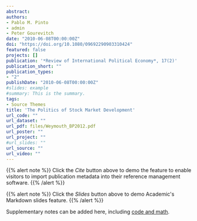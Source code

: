 ```yaml
---
abstract:
authors:
- Pablo M. Pinto
- admin
- Peter Gourevitch
date: "2010-06-08T00:00:00Z"
doi: "https://doi.org/10.1080/09692290903310424"
featured: false
projects: []
publication: '*Review of International Political Economy*, 17(2)'
publication_short: ""
publication_types:
- "2"
publishDate: "2010-06-08T00:00:00Z"
#slides: example
#summary: This is the summary.
tags:
- Source Themes
title: 'The Politics of Stock Market Development'
url_code: ""
url_dataset: ""
url_pdf: files/Weymouth_BP2012.pdf
url_poster: ""
url_project: ""
#url_slides: ""
url_source: ""
url_video: ""
---
```


{{% alert note %}}
Click the *Cite* button above to demo the feature to enable visitors to import publication metadata into their reference management software.
{{% /alert %}}

{{% alert note %}}
Click the *Slides* button above to demo Academic's Markdown slides feature.
{{% /alert %}}

Supplementary notes can be added here, including [code and math](https://sourcethemes.com/academic/docs/writing-markdown-latex/).
